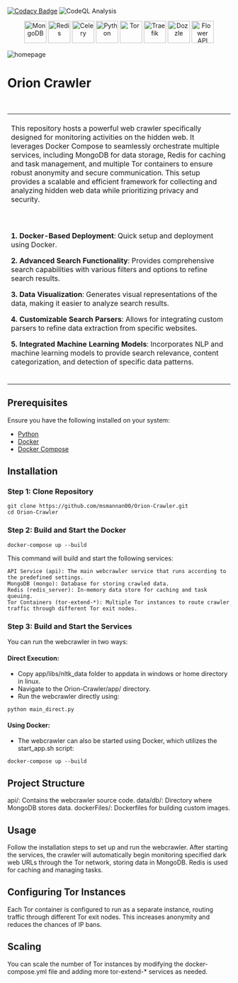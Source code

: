 [![Codacy Badge](https://app.codacy.com/project/badge/Grade/a1f302d35c0f4f8c9293acabc5086512)](https://app.codacy.com/gh/msmannan00/Orion-Search/dashboard?utm_source=gh&utm_medium=referral&utm_content=&utm_campaign=Badge_grade)
![CodeQL Analysis](https://github.com/msmannan00/Orion-Crawler/actions/workflows/github-code-scanning/codeql/badge.svg)
<div align="center">
  <img src="https://raw.githubusercontent.com/mongodb/mongo/master/docs/logo/MongoDB_Logo_FullColor.png" alt="MongoDB" height="50">
  <img src="https://upload.wikimedia.org/wikipedia/en/thumb/6/6b/Redis_Logo.svg/1280px-Redis_Logo.svg.png" alt="Redis" height="50">
  <img src="https://docs.celeryproject.org/en/stable/_static/celery_512.png" alt="Celery" height="50">
  <img src="https://upload.wikimedia.org/wikipedia/commons/c/c3/Python-logo-notext.svg" alt="Python" height="50">
  <img src="https://upload.wikimedia.org/wikipedia/commons/3/39/Tor-logo-2011-flat.svg" alt="Tor" height="50">
  <img src="https://doc.traefik.io/traefik/assets/img/traefik.logo.png" alt="Traefik" height="50">
  <img src="https://raw.githubusercontent.com/amir20/dozzle/main/docs/dozzle.svg" alt="Dozzle" height="50">
  <img src="https://flower.readthedocs.io/en/latest/_images/flower-logo.png" alt="Flower API" height="50">
</div>

![homepage](https://github.com/user-attachments/assets/37fcf444-40be-46c9-8bd8-45a22d824141)

# Orion Crawler
<table>
<tr>
<td>
<br>
This repository hosts a powerful web crawler specifically designed for monitoring activities on the hidden web. It leverages Docker Compose to seamlessly orchestrate multiple services, including MongoDB for data storage, Redis for caching and task management, and multiple Tor containers to ensure robust anonymity and secure communication. This setup provides a scalable and efficient framework for collecting and analyzing hidden web data while prioritizing privacy and security.<br>
<br>
</td>
</tr>
<br>
<tr>
<td>
<br>

**1. Docker-Based Deployment**: Quick setup and deployment using Docker.

**2. Advanced Search Functionality**: Provides comprehensive search capabilities with various filters and options to refine search results.

**3. Data Visualization**: Generates visual representations of the data, making it easier to analyze search results.

**4. Customizable Search Parsers**: Allows for integrating custom parsers to refine data extraction from specific websites.

**5. Integrated Machine Learning Models**: Incorporates NLP and machine learning models to provide search relevance, content categorization, and detection of specific data patterns.
<br><br>
</td>
</tr>
</table>

## Prerequisites

Ensure you have the following installed on your system:
- [Python]([https://www.rust-lang.org/tools/install](https://github.com/python))
- [Docker]([https://nodejs.org/](https://github.com/docker))
- [Docker Compose]([https://github.com/docker/compose])

## Installation

### Step 1: Clone Repository

```
git clone https://github.com/msmannan00/Orion-Crawler.git
cd Orion-Crawler
```

### Step 2: Build and Start the Docker
```
docker-compose up --build
```
This command will build and start the following services:

    API Service (api): The main webcrawler service that runs according to the predefined settings.
    MongoDB (mongo): Database for storing crawled data.
    Redis (redis_server): In-memory data store for caching and task queuing.
    Tor Containers (tor-extend-*): Multiple Tor instances to route crawler traffic through different Tor exit nodes.

### Step 3: Build and Start the Services

You can run the webcrawler in two ways:

#### Direct Execution:
    
- Copy app/libs/nltk_data folder to appdata in windows or home directory in linux.
- Navigate to the Orion-Crawler/app/ directory.
- Run the webcrawler directly using:
    
```
python main_direct.py
```
#### Using Docker:

- The webcrawler can also be started using Docker, which utilizes the start_app.sh script:

```
docker-compose up --build
```
        
## Project Structure

api/: Contains the webcrawler source code.
data/db/: Directory where MongoDB stores data.
dockerFiles/: Dockerfiles for building custom images.
    
## Usage

Follow the installation steps to set up and run the webcrawler. After starting the services, the crawler will automatically begin monitoring specified dark web URLs through the Tor network, storing data in MongoDB. Redis is used for caching and managing tasks.

## Configuring Tor Instances

Each Tor container is configured to run as a separate instance, routing traffic through different Tor exit nodes. This increases anonymity and reduces the chances of IP bans.

## Scaling

You can scale the number of Tor instances by modifying the docker-compose.yml file and adding more tor-extend-* services as needed.

